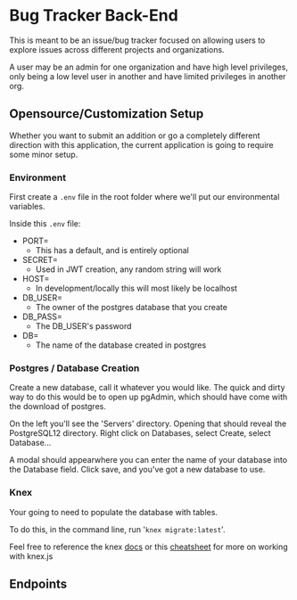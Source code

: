 # Bug Tracker Back-End

This is meant to be an issue/bug tracker focused on allowing users to explore issues across different projects and organizations.

A user may be an admin for one organization and have high level privileges, only being a low level user in another and have limited privileges in another org.

## Opensource/Customization Setup

Whether you want to submit an addition or go a completely different direction with this application, the current application is going to require some minor setup.

### Environment

First create a `.env` file in the root folder where we'll put our environmental variables.

Inside this `.env` file:

- PORT=
   - This has a default, and is entirely optional 
- SECRET=
    - Used in JWT creation,  any random string will work
- HOST=
    - In development/locally this will most likely be localhost
- DB_USER=
    - The owner of the postgres database that you create
- DB_PASS=
    - The DB_USER's password
- DB=
    - The name of the database created in postgres

### Postgres / Database Creation

Create a new database, call it whatever you would like. The quick and dirty way to do this would be to open up pgAdmin, which should have come with the download of postgres.

On the left you'll see the 'Servers' directory. Opening that should reveal the PostgreSQL12 directory. Right click on Databases, select Create, select Database...

A modal should appearwhere you can enter the name of your database into the Database field. Click save, and you've got a new database to use.

### Knex

Your going to need to populate the database with tables.

To do this, in the command line, run '`knex migrate:latest`'.

Feel free to reference the knex [docs](https://www.knexjs.org/) or this [cheatsheet](https://devhints.io/knex) for more on working with knex.js

## Endpoints
